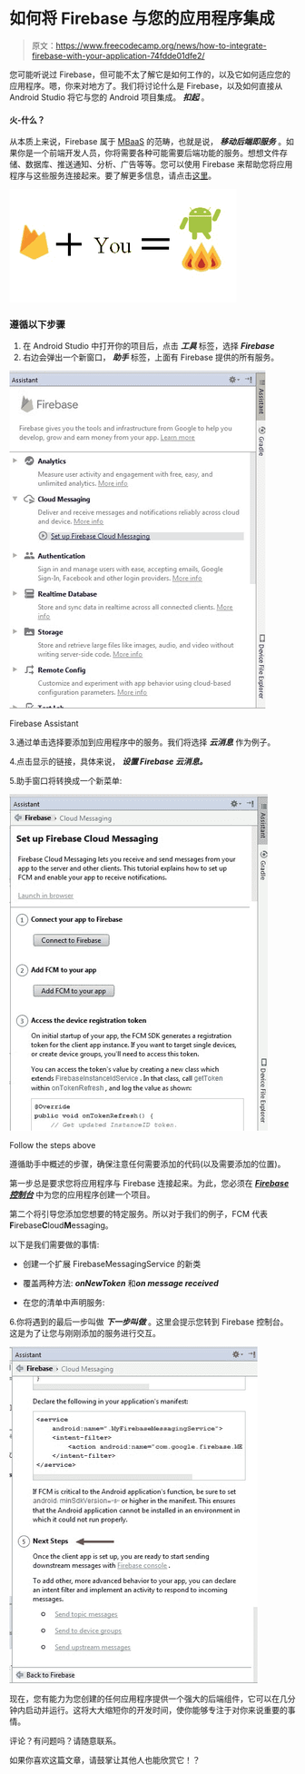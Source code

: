 # 如何将 Firebase 与您的应用程序集成

> 原文：<https://www.freecodecamp.org/news/how-to-integrate-firebase-with-your-application-74fdde01dfe2/>

您可能听说过 Firebase，但可能不太了解它是如何工作的，以及它如何适应您的应用程序。嗯，你来对地方了。我们将讨论什么是 Firebase，以及如何直接从 Android Studio 将它与您的 Android 项目集成。 ***扣起*** 。

#### 火-什么？

从本质上来说，Firebase 属于 [MBaaS](https://en.wikipedia.org/wiki/Mobile_backend_as_a_service) 的范畴，也就是说， ***移动后端即服务*** 。如果你是一个前端开发人员，你将需要各种可能需要后端功能的服务。想想文件存储、数据库、推送通知、分析、广告等等。您可以使用 Firebase 来帮助您将应用程序与这些服务连接起来。要了解更多信息，请点击[这里](https://firebase.google.com/)。

![1*-ZiPpoNKT33nBDCw2STgFg](img/49132dffba84072d2fe4cb3b3cd86d93.png)

### 遵循以下步骤

1.  在 Android Studio 中打开你的项目后，点击 ***工具*** 标签，选择 ***Firebase***
2.  右边会弹出一个新窗口， ***助手*** 标签，上面有 Firebase 提供的所有服务。

![1*NA34OHFxCyy1zjCYIbeUzg](img/ab4d9ed4337bcb398c981577d104356b.png)

Firebase Assistant

3.通过单击选择要添加到应用程序中的服务。我们将选择 ***云消息*** 作为例子。

4.点击显示的链接，具体来说， ***设置 Firebase 云消息。***

5.助手窗口将转换成一个新菜单:

![1*ckAHDd9hqpy8TuM30IQhHQ](img/b24fba8d3b323237954a61392f1c1143.png)

Follow the steps above

遵循助手中概述的步骤，确保注意任何需要添加的代码(以及需要添加的位置)。

第一步总是要求您将应用程序与 Firebase 连接起来。为此，您必须在 [***Firebase 控制台***](https://console.firebase.google.com) 中为您的应用程序创建一个项目。

第二个将引导您添加您想要的特定服务。所以对于我们的例子，FCM 代表**F**irebase**C**loud**M**essaging。

以下是我们需要做的事情:

*   创建一个扩展 FirebaseMessagingService 的新类
*   覆盖两种方法: ***onNewToken*** 和***on message received***

*   在您的清单中声明服务:

6.你将遇到的最后一步叫做 ***下一步叫做*** 。这里会提示您转到 Firebase 控制台。这是为了让您与刚刚添加的服务进行交互。

![1*yb2p7q78i8bGy5TOOQAm1A](img/43bc67e19343740a6b687056f76a8f94.png)

现在，您有能力为您创建的任何应用程序提供一个强大的后端组件，它可以在几分钟内启动并运行。这将大大缩短你的开发时间，使你能够专注于对你来说重要的事情。

评论？有问题吗？请随意联系。

如果你喜欢这篇文章，请鼓掌让其他人也能欣赏它！？